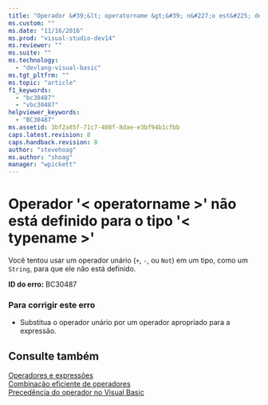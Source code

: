 ```yaml
---
title: "Operador &#39;&lt; operatorname &gt;&#39; n&#227;o est&#225; definido para o tipo &#39;&lt; typename &gt;&#39; | Microsoft Docs"
ms.custom: ""
ms.date: "11/16/2016"
ms.prod: "visual-studio-dev14"
ms.reviewer: ""
ms.suite: ""
ms.technology: 
  - "devlang-visual-basic"
ms.tgt_pltfrm: ""
ms.topic: "article"
f1_keywords: 
  - "bc30487"
  - "vbc30487"
helpviewer_keywords: 
  - "BC30487"
ms.assetid: 3bf2a85f-71c7-408f-8dae-e3bf94b1cfbb
caps.latest.revision: 8
caps.handback.revision: 8
author: "stevehoag"
ms.author: "shoag"
manager: "wpickett"
---
```

# Operador &#39;&lt; operatorname &gt;&#39; n&#227;o est&#225; definido para o tipo &#39;&lt; typename &gt;&#39;
Você tentou usar um operador unário \(`+`, `-`, ou `Not`\) em um tipo, como um `String`, para que ele não está definido.  
  
 **ID do erro:** BC30487  
  
### Para corrigir este erro  
  
-   Substitua o operador unário por um operador apropriado para a expressão.  
  
## Consulte também  
 [Operadores e expressões](../../visual-basic/programming-guide/language-features/operators-and-expressions/index.md)   
 [Combinação eficiente de operadores](../../visual-basic/programming-guide/language-features/operators-and-expressions/efficient-combination-of-operators.md)   
 [Precedência do operador no Visual Basic](../../visual-basic/language-reference/operators/operator-precedence.md)